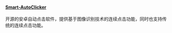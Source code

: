 
#### [Smart-AutoClicker](https://github.com/Nain57/Smart-AutoClicker)
开源的安卓自动点击软件，提供基于图像识别技术的连续点击功能，同时也支持传统的连续点击功能。